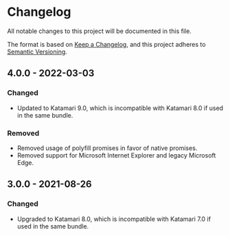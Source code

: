 # Changelog
All notable changes to this project will be documented in this file.

The format is based on [Keep a Changelog](https://keepachangelog.com/en/1.0.0/),
and this project adheres to [Semantic Versioning](https://semver.org/spec/v2.0.0.html).

## 4.0.0 - 2022-03-03

### Changed
- Updated to Katamari 9.0, which is incompatible with Katamari 8.0 if used in the same bundle.

### Removed
- Removed usage of polyfill promises in favor of native promises.
- Removed support for Microsoft Internet Explorer and legacy Microsoft Edge.

## 3.0.0 - 2021-08-26

### Changed
- Upgraded to Katamari 8.0, which is incompatible with Katamari 7.0 if used in the same bundle.

